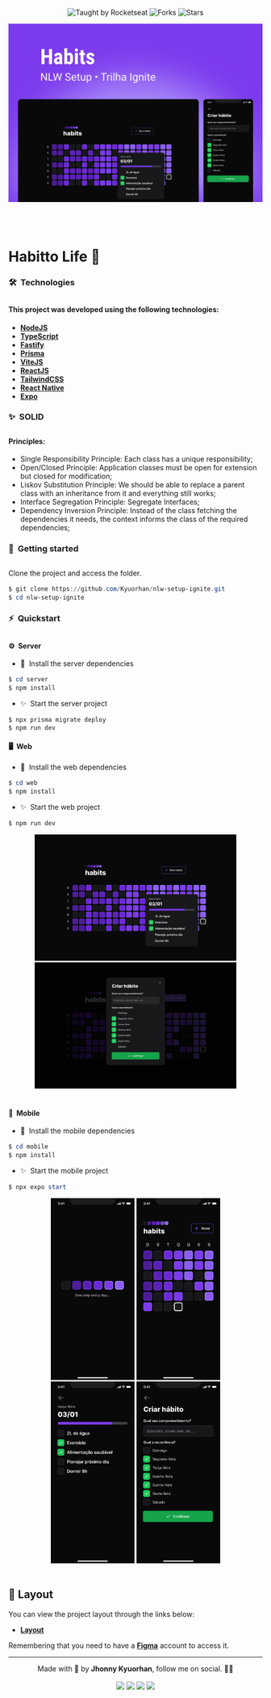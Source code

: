 <p align="center">
  <img src="https://img.shields.io/static/v1?label=Taught%20by&message=Rocketseat&color=white&labelColor=8257E5" alt="Taught by Rocketseat">
  <img src="https://img.shields.io/github/forks/Kyuorhan/nlw-setup-ignite?label=forks&message=MIT&color=white&labelColor=8257E5" alt="Forks">
  <img src="https://img.shields.io/github/stars/Kyuorhan/nlw-setup-ignite?label=stars&message=MIT&color=white&labelColor=8257E5" alt="Stars">
</p>

![](./.github/Cover.svg)

<br>
<br>

# Habitto Life 💪

### 🛠️&nbsp; Technologies
##

#### This project was developed using the following technologies:

- [**NodeJS**](https://nodejs.org/)
- [**TypeScript**](https://www.typescriptlang.org/)
- [**Fastify**](https://www.fastify.io/)
- [**Prisma**](https://www.prisma.io/)
- [**ViteJS**](https://vitejs.dev/)
- [**ReactJS**](https://reactjs.org/)
- [**TailwindCSS**](https://tailwindcss.com/)
- [**React Native**](https://reactnative.dev/)
- [**Expo**](https://expo.io/)

### ✨&nbsp; SOLID
##

#### Principles:

- Single Responsibility Principle: Each class has a unique responsibility;
- Open/Closed Principle: Application classes must be open for extension but closed for modification;
- Liskov Substitution Principle: We should be able to replace a parent class with an inheritance from it and everything still works;
- Interface Segregation Principle: Segregate Interfaces;
- Dependency Inversion Principle: Instead of the class fetching the dependencies it needs, the context informs the class of the required dependencies;

### 🚀&nbsp; Getting started
##

Clone the project and access the folder.

```powershell
$ git clone https://github.com/Kyuorhan/nlw-setup-ignite.git
$ cd nlw-setup-ignite
```

### ⚡️&nbsp; Quickstart 
##

#### ⚙️&nbsp; Server

- 📝&nbsp; Install the server dependencies
```powershell
$ cd server
$ npm install
```
- ✨&nbsp; Start the server project
```powershel
$ npx prisma migrate deploy
$ npm run dev
```

#### 🖥️&nbsp; Web 

- 📝&nbsp; Install the web dependencies 
```powershell
$ cd web
$ npm install
```
- ✨&nbsp; Start the web project
```powershell
$ npm run dev
```
<!-- <div align="center">
 <img height="320em" src="./.github/Habits%20(Web)/Home.svg"/>
 <img height="320em" src="./.github/Habits%20(Web)/New habit.svg"/>
</div> -->

<div align="center">
 <img height="250em" src="./.github/Habits%20(Web)/Home.svg"/>
 <img height="250em" src="./.github/Habits%20(Web)/New habit.svg"/>
</div>

<br>

#### 📱&nbsp; Mobile 

- 📝&nbsp; Install the mobile dependencies 
```powershell
$ cd mobile
$ npm install
```
- ✨&nbsp; Start the mobile project
```powershell
$ npx expo start
```

<div align="center">
  <img height="360em" src="./.github/Habits%20(Mobile)/Splash.svg"/>
  <img height="360em" src="./.github/Habits%20(Mobile)/Home.svg"/>
  <img height="360em" src="./.github/Habits%20(Mobile)/Specific day.svg"/>
  <img height="360em" src="./.github/Habits%20(Mobile)/New habit.svg"/>
</div>

<br>

## 🔖 Layout

You can view the project layout through the links below:

- [**Layout**](<https://www.figma.com/file/442WMJvtAjHkPtZ15b1YqX/Habits-(Community)?node-id=6%3A344&t=ucj9NeYTYwlycTCl-0>)

Remembering that you need to have a [**Figma**](http://figma.com/) account to access it.

---

<div align="center"> Made with 💜 by <b>Jhonny Kyuorhan</b>, follow me on social. 🐱‍💻</div>

<br>

 <div align="center" > 
  <a href="https://www.instagram.com/kyuorhan" target="_blank"> <img src="https://img.shields.io/badge/-Instagram-%23E4405F?style=for-the-badge&logo=instagram&logoColor=white" target="_blank"></a>
  <a href="https://discord.gg/nWaPT22Cce" target="_blank"> <img src="https://img.shields.io/badge/Discord-7289DA?style=for-the-badge&logo=discord&logoColor=white" target="_blank"></a> 
  <a href = "mailto:jkprogrammer96@gmail.com"><img src="https://img.shields.io/badge/-Gmail-%23333?style=for-the-badge&logo=gmail&logoColor=white" target="_blank"></a>
  <a href="https://www.linkedin.com/in/jhonny-kyuorhan/" target="_blank"> <img src="https://img.shields.io/badge/-LinkedIn-%230077B5?style=for-the-badge&logo=linkedin&logoColor=white" target="_blank"></a> 
</div>   
